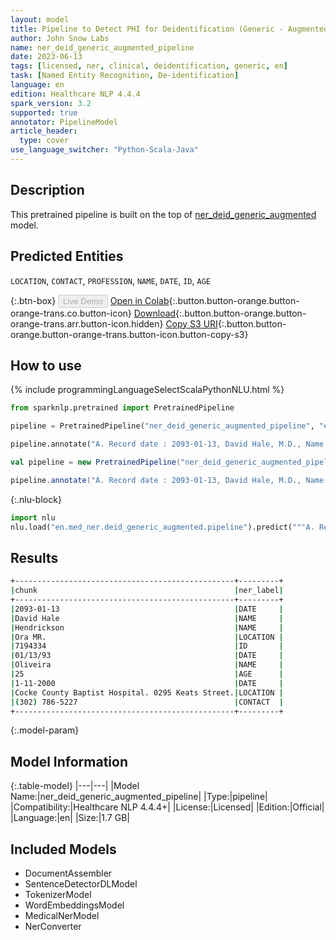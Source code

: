 ```yaml
---
layout: model
title: Pipeline to Detect PHI for Deidentification (Generic - Augmented)
author: John Snow Labs
name: ner_deid_generic_augmented_pipeline
date: 2023-06-13
tags: [licensed, ner, clinical, deidentification, generic, en]
task: [Named Entity Recognition, De-identification]
language: en
edition: Healthcare NLP 4.4.4
spark_version: 3.2
supported: true
annotator: PipelineModel
article_header:
  type: cover
use_language_switcher: "Python-Scala-Java"
---
```


## Description

This pretrained pipeline is built on the top of [ner_deid_generic_augmented](https://nlp.johnsnowlabs.com/2021/06/30/ner_deid_generic_augmented_en.html) model.

## Predicted Entities

`LOCATION`, `CONTACT`, `PROFESSION`, `NAME`, `DATE`, `ID`, `AGE`

{:.btn-box}
<button class="button button-orange" disabled>Live Demo</button>
[Open in Colab](https://colab.research.google.com/github/JohnSnowLabs/spark-nlp-workshop/blob/master/healthcare-nlp/07.0.Pretrained_Clinical_Pipelines.ipynb){:.button.button-orange.button-orange-trans.co.button-icon}
[Download](https://s3.amazonaws.com/auxdata.johnsnowlabs.com/clinical/models/ner_deid_generic_augmented_pipeline_en_4.4.4_3.2_1686664043324.zip){:.button.button-orange.button-orange-trans.arr.button-icon.hidden}
[Copy S3 URI](s3://auxdata.johnsnowlabs.com/clinical/models/ner_deid_generic_augmented_pipeline_en_4.4.4_3.2_1686664043324.zip){:.button.button-orange.button-orange-trans.button-icon.button-copy-s3}

## How to use

<div class="tabs-box" markdown="1">
{% include programmingLanguageSelectScalaPythonNLU.html %}

```python
from sparknlp.pretrained import PretrainedPipeline

pipeline = PretrainedPipeline("ner_deid_generic_augmented_pipeline", "en", "clinical/models")

pipeline.annotate("A. Record date : 2093-01-13, David Hale, M.D., Name : Hendrickson, Ora MR. # 7194334 Date : 01/13/93 PCP : Oliveira, 25 -year-old, Record date : 1-11-2000. Cocke County Baptist Hospital. 0295 Keats Street. Phone +1 (302) 786-5227.")
```
```scala
val pipeline = new PretrainedPipeline("ner_deid_generic_augmented_pipeline", "en", "clinical/models")

pipeline.annotate("A. Record date : 2093-01-13, David Hale, M.D., Name : Hendrickson, Ora MR. # 7194334 Date : 01/13/93 PCP : Oliveira, 25 -year-old, Record date : 1-11-2000. Cocke County Baptist Hospital. 0295 Keats Street. Phone +1 (302) 786-5227.")
```


{:.nlu-block}
```python
import nlu
nlu.load("en.med_ner.deid_generic_augmented.pipeline").predict("""A. Record date : 2093-01-13, David Hale, M.D., Name : Hendrickson, Ora MR. # 7194334 Date : 01/13/93 PCP : Oliveira, 25 -year-old, Record date : 1-11-2000. Cocke County Baptist Hospital. 0295 Keats Street. Phone +1 (302) 786-5227.""")
```

</div>



## Results

```bash
+-------------------------------------------------+---------+
|chunk                                            |ner_label|
+-------------------------------------------------+---------+
|2093-01-13                                       |DATE     |
|David Hale                                       |NAME     |
|Hendrickson                                      |NAME     |
|Ora MR.                                          |LOCATION |
|7194334                                          |ID       |
|01/13/93                                         |DATE     |
|Oliveira                                         |NAME     |
|25                                               |AGE      |
|1-11-2000                                        |DATE     |
|Cocke County Baptist Hospital. 0295 Keats Street.|LOCATION |
|(302) 786-5227                                   |CONTACT  |
+-------------------------------------------------+---------+
```

{:.model-param}
## Model Information

{:.table-model}
|---|---|
|Model Name:|ner_deid_generic_augmented_pipeline|
|Type:|pipeline|
|Compatibility:|Healthcare NLP 4.4.4+|
|License:|Licensed|
|Edition:|Official|
|Language:|en|
|Size:|1.7 GB|

## Included Models

- DocumentAssembler
- SentenceDetectorDLModel
- TokenizerModel
- WordEmbeddingsModel
- MedicalNerModel
- NerConverter